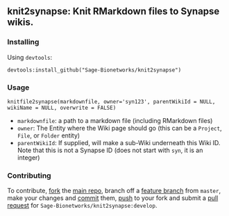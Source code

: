 ## knit2synapse: Knit RMarkdown files to Synapse wikis.

### Installing

Using `devtools`:

```
devtools:install_github("Sage-Bionetworks/knit2synapse")
```

### Usage

`knitfile2synapse(markdownfile, owner='syn123', parentWikiId = NULL, wikiName = NULL, overwrite = FALSE)`

* `markdownfile`: a path to a markdown file (including RMarkdown files)
* `owner`: The Entity where the Wiki page should go (this can be a `Project`, `File`, or `Folder` entity)
* `parentWikiId`: If supplied, will make a sub-Wiki underneath this Wiki ID. Note that this is not a Synapse ID (does not start with `syn`, it is an integer)


### Contributing
To contribute, [fork](http://help.github.com/fork-a-repo/) the [main repo](https://github.com/Sage-Bionetworks/knit2synapse), branch off a [feature branch](https://www.google.com/search?q=git+feature+branches) from `master`, make your changes and [commit](http://git-scm.com/docs/git-commit) them, [push](http://git-scm.com/docs/git-push) to your fork and submit a [pull request](http://help.github.com/send-pull-requests/) for `Sage-Bionetworks/knit2synapse:develop`.
